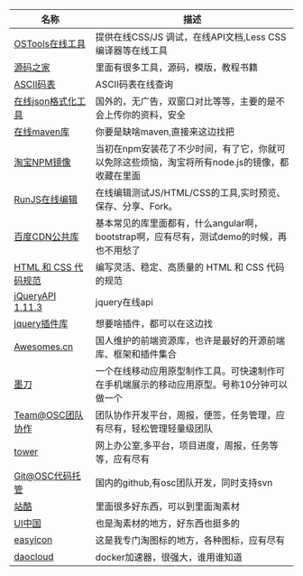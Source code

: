 名称 | 描述
------------- |-------------
[OSTools在线工具](http://tool.oschina.net/)|提供在线CSS/JS 调试，在线API文档,Less CSS编译器等在线工具
[源码之家](http://www.mycodes.net/1/)|里面有很多工具，源码，模版，教程书籍
[ASCII码表](http://www.litefeel.com/tools/ascii.php)|ASCII码表在线查询
[在线json格式化工具](http://pro.jsonlint.com/)|国外的，无广告，双窗口对比等等，主要的是不会上传你的资料，安全
[在线maven库](http://maven.oschina.net/)|你要是缺啥maven,直接来这边找把
[淘宝NPM镜像](http://npm.taobao.org/)|当初在npm安装花了不少时间，有了它，你就可以免除这些烦恼，淘宝将所有node.js的镜像，都收藏在里面
[RunJS在线编辑](http://runjs.cn/)|在线编辑测试JS/HTML/CSS的工具,实时预览、保存、分享、Fork。
[百度CDN公共库](http://cdn.code.baidu.com/)|基本常见的库里面都有，什么angular啊，bootstrap啊，应有尽有，测试demo的时候，再也不用愁了
[HTML 和 CSS 代码规范](http://codeguide.bootcss.com/)|编写灵活、稳定、高质量的 HTML 和 CSS 代码的规范
[jQueryAPI 1.11.3](http://jquery.cuishifeng.cn/)|jquery在线api
[jquery插件库](http://www.jq22.com/jq4-jq3)|想要啥插件，都可以在这边找
[Awesomes.cn](http://www.awesomes.cn/)| 国人维护的前端资源库，也许是最好的开源前端库、框架和插件集合
[墨刀](https://modao.cc/)|一个在线移动应用原型制作工具。可快速制作可在手机端展示的移动应用原型。号称10分钟可以做一个
[Team@OSC团队协作](http://team.oschina.net/)|团队协作开发平台，周报，便签，任务管理，应有尽有，轻松管理轻量级团队
[tower](https://tower.im/)|网上办公室,多平台，项目进度，周报，任务等等，应有尽有
[Git@OSC代码托管](http://git.oschina.net/)|国内的github,有osc团队开发，同时支持svn
[站酷](http://www.zcool.com.cn/works/)|里面很多好东西，可以到里面淘素材
[UI中国](http://www.ui.cn/list.html)|也是淘素材的地方，好东西也挺多的
[easyicon](http://www.easyicon.net/)|这是我专门淘图标的地方，各种图标，应有尽有
[daocloud](https://dashboard.daocloud.io/)|docker加速器，很强大，谁用谁知道
